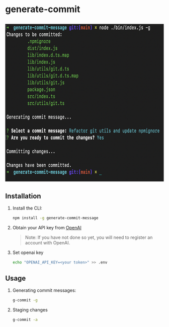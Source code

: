 # generate-commit

## <img src="https://github.com/derricknjeru/generate-commit-message/blob/main/art/home.png" height="500">

## Installation

1. Install the CLI:

   ```sh
   npm install -g generate-commit-message
   ```

2. Obtain your API key from [OpenAI](https://platform.openai.com/account/api-keys)

   > Note: If you have not done so yet, you will need to register an account with OpenAI.

3. Set openai key

   ```sh
   echo "OPENAI_API_KEY=<your token>" >> .env
   ```

## Usage

1. Generating commit messages:

   ```sh
   g-commit -g
   ```

2. Staging changes

   ```sh
   g-commit -a
   ```
